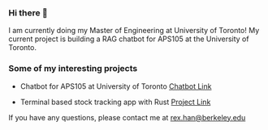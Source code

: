<!--### Hi there 👋
**rexhanh/rexhanh** is a ✨ _special_ ✨ repository because its `README.md` (this file) appears on your GitHub profile.

Here are some ideas to get you started:

- 🔭 I’m currently working on ...
- 🌱 I’m currently learning ...
- 👯 I’m looking to collaborate on ...
- 🤔 I’m looking for help with ...
- 💬 Ask me about ...
- 📫 How to reach me: ...
- 😄 Pronouns: ...
- ⚡ Fun fact: ...
-->

### Hi there 👋

I am currently doing my Master of Engineering at University of Toronto! My current project is building a RAG chatbot for APS105 at the University of Toronto.

### Some of my interesting projects

- Chatbot for APS105 at University of Toronto [Chatbot Link](https://learningc.org)

- Terminal based stock tracking app with Rust [Project Link](https://github.com/rexhanh/1724_final_project)

If you have any questions, please contact me at <rex.han@berkeley.edu>
